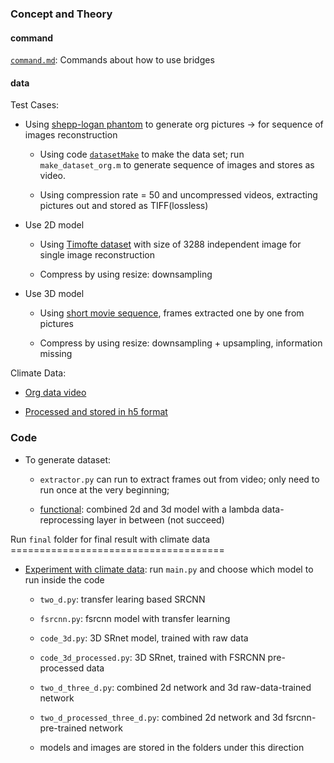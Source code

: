 ### Concept and Theory ###

#### command ####

[`command.md`](./command.md): Commands about how to use bridges

#### data ####

Test Cases:

* Using [shepp-logan phantom](https://bitbucket.org/EDKLW/image-reconstruction-2019/src/master/data/shepp%20logan%20phantom/) to generate org pictures -> for sequence of images reconstruction

  - Using code [`datasetMake`](https://bitbucket.org/EDKLW/image-reconstruction-2019/src/master/datasetMake/) to make the data set; run `make_dataset_org.m` to generate sequence of images and stores as video.

  - Using compression rate = 50 and uncompressed videos, extracting pictures out and stored as TIFF(lossless)

* Use 2D model

  - Using [Timofte dataset](https://bitbucket.org/EDKLW/image-reconstruction-2019/src/master/data/Timofte_dataset/) with size of 3288 independent image for single image reconstruction

  - Compress by using resize: downsampling

* Use 3D model

  - Using [short movie sequence](https://bitbucket.org/EDKLW/image-reconstruction-2019/src/master/Video_Stream/), frames extracted one by one from pictures

  - Compress by using resize: downsampling + upsampling, information missing

Climate Data:

* [Org data video](https://www.dropbox.com/s/15zmk2fxf5ggkeu/H_Field_Nl5.mat?dl=0)

* [Processed and stored in h5 format](https://www.dropbox.com/s/zj2695fogmu0uu1/climate_data.h5?dl=0)

### Code ####

- To generate dataset:

  - `extractor.py` can run to extract frames out from video; only need to run once at the very beginning;

  - [functional](./two-in-one_attempt/): combined 2d and 3d model with a lambda data-reprocessing layer in between (not succeed)

Run `final` folder for final result with climate data =====================================

- [Experiment with climate data](./final/): run `main.py` and choose which model to run inside the code

  - `two_d.py`: transfer learing based SRCNN

  - `fsrcnn.py`: fsrcnn model with transfer learning

  - `code_3d.py`: 3D SRnet model, trained with raw data

  - `code_3d_processed.py`: 3D SRnet, trained with FSRCNN pre-processed data

  - `two_d_three_d.py`: combined 2d network and 3d raw-data-trained network

  - `two_d_processed_three_d.py`: combined 2d network and 3d fsrcnn-pre-trained network

  - models and images are stored in the folders under this direction





